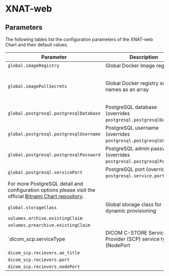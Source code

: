 # XNAT-web

## Parameters

The following tables list the configuration parameters of the XNAT-web Chart and their default values.

| Parameter                                   | Description                                                                          | Default |
| ------------------------------------------- | ------------------------------------------------------------------------------------ | --- |
| `global.imageRegistry`                      | Global Docker Image registry                                                         | `nil` |
| `global.imagePullSecrets`                   | Global Docker registry secret names as an array                                      | `[]` (does not add image pull secrets to deployed pods) |
| `global.postgresql.postgresqlDatabase`      | PostgreSQL database (overrides `postgresql.postgresqlDatabase`)                      | `nil` |
| `global.postgresql.postgresqlUsername`      | PostgreSQL username (overrides `postgresql.postgresqlUsername`)                      | `nil` |
| `global.postgresql.postgresqlPassword`      | PostgreSQL admin password (overrides `postgresql.postgresqlPassword`)                | `nil` |
| `global.postgresql.servicePort`             | PostgreSQL port (overrides `postgresql.service.port`)                                | `nil` |
| For more PostgreSQL detail and configuration options please visit the official [Bitnami Chart repository](https://github.com/bitnami/charts/tree/master/bitnami/postgresql). |||
| `global.storageClass`                       | Global storage class for dynamic provisioning                                        | `nil` |
| `volumes.archive.existingClaim`    | | |
| `volumes.prearchive.existingClaim` | | |
| `dicom_scp.serviceType                      | DICOM C-STORE Service Class Provider (SCP) service type (NodePort|LoadBalancer)      | `NodePort` |
| `dicom_scp.recievers.ae_title`              |                                                                                      | `XNAT` |
| `dicom_scp.recievers.port`                  |                                                                                      | `8104` |
| `dicom_scp.recievers.nodePort`              |                                                                                      | `nil` |
